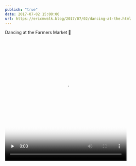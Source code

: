 ```yaml
---
publish: "true"
date: 2017-07-02 15:00:00
url: https://ericmwalk.blog/2017/07/02/dancing-at-the.html
---
```


Dancing at the Farmers Market 👻

<video controls="controls" playsinline="playsinline" src="https://ericmwalk.blog/uploads/2022/d5dfea1d7d.mov" poster="https://ericmwalk.blog/uploads/2022/e897821a87.png" preload="none" width="400" height="400" alt=""></video>